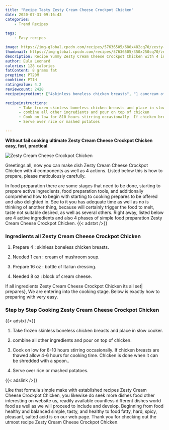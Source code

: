 ```yaml
---
title: "Recipe Tasty Zesty Cream Cheese Crockpot Chicken"
date: 2020-07-31 09:16:43
categories:
    - Trend Recipes
    
tags:
    - Easy recipes

image: https://img-global.cpcdn.com/recipes/57636505/680x482cq70/zesty-cream-cheese-crockpot-chicken-recipe-main-photo.jpg
thumbnail: https://img-global.cpcdn.com/recipes/57636505/350x250cq70/zesty-cream-cheese-crockpot-chicken-recipe-main-photo.jpg
description: Recipe Yummy Zesty Cream Cheese Crockpot Chicken with 4 ingredients and 4 stages of easy cooking.
author: Eula Leonard
calories: 128 calories
fatContent: 8 grams fat
preptime: PT20M
cooktime: PT1H
ratingvalue: 4.2
reviewcount: 2428
recipeingredient: ["4skinless boneless chicken breasts", "1 cancream of mushroom soup", "16 ozbottle of Italian dressing", "8 ozblock of cream cheese"]

recipeinstructions: 
      - Take frozen skinless boneless chicken breasts and place in slow cooker 
      - combine all other ingredients and pour on top of chicken 
      - Cook on low for 810 hours stirring occasionally  If chicken breasts are thawed allow 46 hours for cooking time  Chicken is done when it can be shredded with a spoon 
      - Serve over rice or mashed potatoes

---
```




**Without fail cooking ultimate Zesty Cream Cheese Crockpot Chicken easy, fast, practical**. 


![Zesty Cream Cheese Crockpot Chicken](https://img-global.cpcdn.com/recipes/57636505/680x482cq70/zesty-cream-cheese-crockpot-chicken-recipe-main-photo.jpg "Zesty Cream Cheese Crockpot Chicken")




Greetings all, now you can make dish Zesty Cream Cheese Crockpot Chicken with 4 components as well as 4 actions. Listed below this is how to prepare, please meticulously carefully.

In food preparation there are some stages that need to be done, starting to prepare active ingredients, food preparation tools, and additionally comprehend how to begin with starting to cooking prepares to be offered and also delighted in. See to it you has adequate time as well as no is thinking of another thing, because will certainly trigger the food to melt, taste not suitable desired, as well as several others. Right away, listed below are 4 active ingredients and also 4 phases of simple food preparation Zesty Cream Cheese Crockpot Chicken.
{{< adstxt />}}

### Ingredients all Zesty Cream Cheese Crockpot Chicken


1. Prepare 4 : skinless boneless chicken breasts.

1. Needed 1 can : cream of mushroom soup.

1. Prepare 16 oz : bottle of Italian dressing.

1. Needed 8 oz : block of cream cheese.



If all ingredients Zesty Cream Cheese Crockpot Chicken its all set| prepares}, We are entering into the cooking stage. Below is exactly how to preparing with very easy.

### Step by Step Cooking Zesty Cream Cheese Crockpot Chicken

{{< adstxt />}}


1. Take frozen skinless boneless chicken breasts and place in slow cooker.



1. combine all other ingredients and pour on top of chicken.



1. Cook on low for 8-10 hours stirring occasionally.  If chicken breasts are thawed allow 4-6 hours for cooking time.  Chicken is done when it can be shredded with a spoon..



1. Serve over rice or mashed potatoes.





{{< adslink />}}

Like that formula simple make with established recipes Zesty Cream Cheese Crockpot Chicken, you likewise do seek more dishes food other interesting on website us, readily available countless different dishes world food as well as we will proceed to include and develop. Beginning from food healthy and balanced simple, tasty, and healthy to food fatty, hard, spicy, pleasant, salted acid is on our web page. Thank you for checking out the utmost recipe Zesty Cream Cheese Crockpot Chicken.
